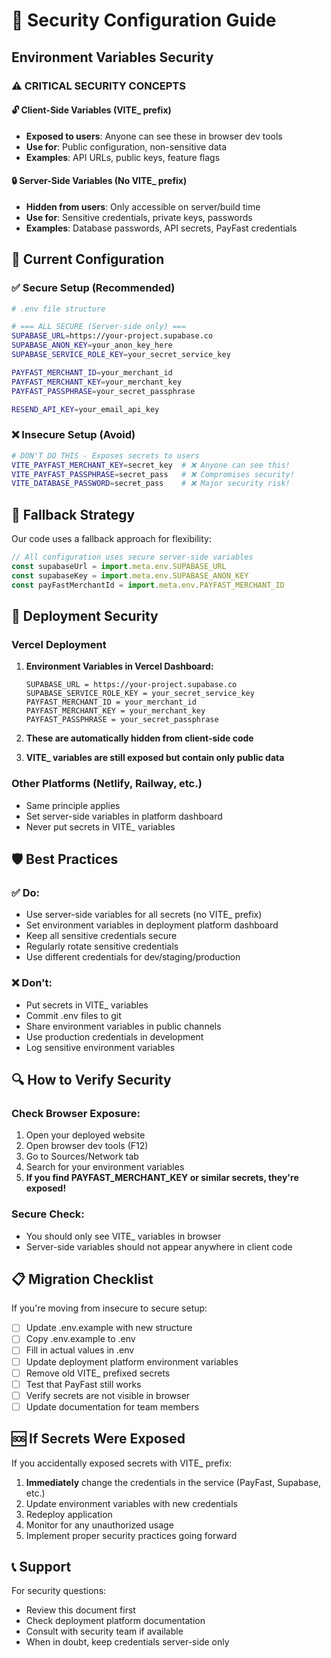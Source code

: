 # 🔐 Security Configuration Guide

## Environment Variables Security

### ⚠️ **CRITICAL SECURITY CONCEPTS**

#### 🔓 **Client-Side Variables (VITE_ prefix)**
- **Exposed to users**: Anyone can see these in browser dev tools
- **Use for**: Public configuration, non-sensitive data
- **Examples**: API URLs, public keys, feature flags

#### 🔒 **Server-Side Variables (No VITE_ prefix)**
- **Hidden from users**: Only accessible on server/build time
- **Use for**: Sensitive credentials, private keys, passwords
- **Examples**: Database passwords, API secrets, PayFast credentials

## 📝 **Current Configuration**

### ✅ **Secure Setup (Recommended)**

```bash
# .env file structure

# === ALL SECURE (Server-side only) ===
SUPABASE_URL=https://your-project.supabase.co
SUPABASE_ANON_KEY=your_anon_key_here
SUPABASE_SERVICE_ROLE_KEY=your_secret_service_key

PAYFAST_MERCHANT_ID=your_merchant_id
PAYFAST_MERCHANT_KEY=your_merchant_key  
PAYFAST_PASSPHRASE=your_secret_passphrase

RESEND_API_KEY=your_email_api_key
```

### ❌ **Insecure Setup (Avoid)**

```bash
# DON'T DO THIS - Exposes secrets to users
VITE_PAYFAST_MERCHANT_KEY=secret_key  # ❌ Anyone can see this!
VITE_PAYFAST_PASSPHRASE=secret_pass   # ❌ Compromises security!
VITE_DATABASE_PASSWORD=secret_pass    # ❌ Major security risk!
```

## 🔄 **Fallback Strategy**

Our code uses a fallback approach for flexibility:

```javascript
// All configuration uses secure server-side variables
const supabaseUrl = import.meta.env.SUPABASE_URL
const supabaseKey = import.meta.env.SUPABASE_ANON_KEY
const payFastMerchantId = import.meta.env.PAYFAST_MERCHANT_ID
```

## 🚀 **Deployment Security**

### **Vercel Deployment**

1. **Environment Variables in Vercel Dashboard:**
   ```
   SUPABASE_URL = https://your-project.supabase.co
   SUPABASE_SERVICE_ROLE_KEY = your_secret_service_key
   PAYFAST_MERCHANT_ID = your_merchant_id
   PAYFAST_MERCHANT_KEY = your_merchant_key
   PAYFAST_PASSPHRASE = your_secret_passphrase
   ```

2. **These are automatically hidden from client-side code**

3. **VITE_ variables are still exposed but contain only public data**

### **Other Platforms (Netlify, Railway, etc.)**
- Same principle applies
- Set server-side variables in platform dashboard
- Never put secrets in VITE_ variables

## 🛡️ **Best Practices**

### ✅ **Do:**
- Use server-side variables for all secrets (no VITE_ prefix)
- Set environment variables in deployment platform dashboard
- Keep all sensitive credentials secure
- Regularly rotate sensitive credentials
- Use different credentials for dev/staging/production

### ❌ **Don't:**
- Put secrets in VITE_ variables
- Commit .env files to git
- Share environment variables in public channels
- Use production credentials in development
- Log sensitive environment variables

## 🔍 **How to Verify Security**

### **Check Browser Exposure:**
1. Open your deployed website
2. Open browser dev tools (F12)
3. Go to Sources/Network tab
4. Search for your environment variables
5. **If you find PAYFAST_MERCHANT_KEY or similar secrets, they're exposed!**

### **Secure Check:**
- You should only see VITE_ variables in browser
- Server-side variables should not appear anywhere in client code

## 📋 **Migration Checklist**

If you're moving from insecure to secure setup:

- [ ] Update .env.example with new structure
- [ ] Copy .env.example to .env
- [ ] Fill in actual values in .env
- [ ] Update deployment platform environment variables
- [ ] Remove old VITE_ prefixed secrets
- [ ] Test that PayFast still works
- [ ] Verify secrets are not visible in browser
- [ ] Update documentation for team members

## 🆘 **If Secrets Were Exposed**

If you accidentally exposed secrets with VITE_ prefix:

1. **Immediately** change the credentials in the service (PayFast, Supabase, etc.)
2. Update environment variables with new credentials
3. Redeploy application
4. Monitor for any unauthorized usage
5. Implement proper security practices going forward

## 📞 **Support**

For security questions:
- Review this document first
- Check deployment platform documentation
- Consult with security team if available
- When in doubt, keep credentials server-side only
